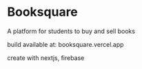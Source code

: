 # Booksquare
A platform for students to buy and sell books

build available at: booksquare.vercel.app

create with nextjs, firebase

